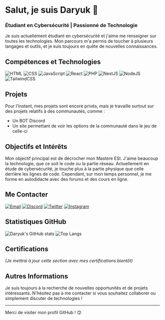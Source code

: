 # Salut, je suis Daryuk 👋

### Étudiant en Cybersécurité | Passionné de Technologie

Je suis actuellement étudiant en cybersécurité et j'aime me renseigner sur toutes les technologies. Mon parcours m'a permis de toucher à plusieurs langages et outils, et je suis toujours en quête de nouvelles connaissances.

## Compétences et Technologies

![HTML](https://img.shields.io/badge/HTML5-E34F26?style=flat&logo=html5&logoColor=white)
![CSS](https://img.shields.io/badge/CSS3-1572B6?style=flat&logo=css3&logoColor=white)
![JavaScript](https://img.shields.io/badge/JavaScript-F7DF1E?style=flat&logo=javascript&logoColor=black)
![React](https://img.shields.io/badge/React-61DAFB?style=flat&logo=react&logoColor=black)
![PHP](https://img.shields.io/badge/PHP-777BB4?style=flat&logo=php&logoColor=white)
![NextJS](https://img.shields.io/badge/NextJS-000000?style=flat&logo=next.js&logoColor=white)
![NodeJS](https://img.shields.io/badge/Node.js-339933?style=flat&logo=node.js&logoColor=white)
![TailwindCSS](https://img.shields.io/badge/TailwindCSS-38B2AC?style=flat&logo=tailwind-css&logoColor=white)

## Projets

Pour l'instant, mes projets sont encore privés, mais je travaille surtout sur des projets relatifs à des communautés, comme :
- Un BOT Discord
- Un site permettant de voir les options de la communauté dans le jeu de celle-ci

## Objectifs et Intérêts

Mon objectif principal est de décrocher mon Mastère ESI. J'aime beaucoup la technologie, que ce soit le code ou la partie réseau. Actuellement en étude de cybersécurité, je touche plus à la partie physique que celle derrière les lignes de code. Cependant, sur mon temps personnel, je me forme en autodidacte avec des forums et des cours en ligne.

## Me Contacter

[![Email](https://img.shields.io/badge/Email-Daryuk-blue?style=flat&logo=gmail&logoColor=white)](mailto:contact@daryuk.eu)
[![Discord](https://img.shields.io/badge/Daryuk%231234-7289DA?style=flat&logo=discord&logoColor=white)](Daryuk)
[![Twitter](https://img.shields.io/badge/X-Daryuukk-black?style=flat&logo=twitter)](https://x.com/daryuukk)
[![Instagram](https://img.shields.io/badge/Instagram-da.ryukk-E4405F?style=flat&logo=instagram&logoColor=white)](https://www.instagram.com/da.ryukk/)

## Statistiques GitHub

![Daryuk's GitHub stats](https://github-readme-stats.vercel.app/api?username=Daryuk&show_icons=true&hide_title=true&hide=prs&theme=radical)
![Top Langs](https://github-readme-stats.vercel.app/api/top-langs/?username=Daryuk&layout=compact&theme=radical)

## Certifications

*(Je mettrai à jour cette section avec mes certifications bientôt)*

## Autres Informations

Je suis toujours à la recherche de nouvelles opportunités et de projets intéressants. N'hésitez pas à me contacter si vous souhaitez collaborer ou simplement discuter de technologies !

---

Merci de visiter mon profil GitHub ! 😊
